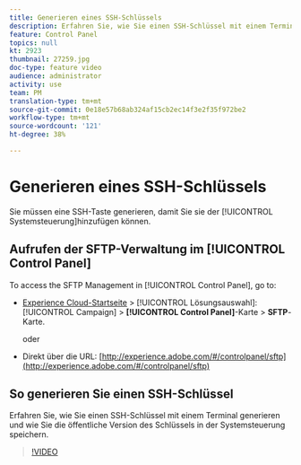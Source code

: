 ```yaml
---
title: Generieren eines SSH-Schlüssels
description: Erfahren Sie, wie Sie einen SSH-Schlüssel mit einem Terminal generieren und wie Sie die öffentliche Version des Schlüssels in der Systemsteuerung speichern.
feature: Control Panel
topics: null
kt: 2923
thumbnail: 27259.jpg
doc-type: feature video
audience: administrator
activity: use
team: PM
translation-type: tm+mt
source-git-commit: 0e18e57b68ab324af15cb2ec14f3e2f35f972be2
workflow-type: tm+mt
source-wordcount: '121'
ht-degree: 38%

---
```



# Generieren eines SSH-Schlüssels

Sie müssen eine SSH-Taste generieren, damit Sie sie der [!UICONTROL Systemsteuerung]hinzufügen können.

## Aufrufen der SFTP-Verwaltung im [!UICONTROL Control Panel]

To access the SFTP Management in [!UICONTROL Control Panel], go to:

* [Experience Cloud-Startseite](https://experience.adobe.com/#/home) > [!UICONTROL Lösungsauswahl]: [!UICONTROL Campaign] > **[!UICONTROL Control Panel]**-Karte > **SFTP**-Karte.

   oder
* Direkt über die URL: [http://experience.adobe.com/#/controlpanel/sftp](http://experience.adobe.com/#/controlpanel/sftp)

## So generieren Sie einen SSH-Schlüssel

Erfahren Sie, wie Sie einen SSH-Schlüssel mit einem Terminal generieren und wie Sie die öffentliche Version des Schlüssels in der Systemsteuerung speichern.

>[!VIDEO](https://video.tv.adobe.com/v/27259?quality=12)
